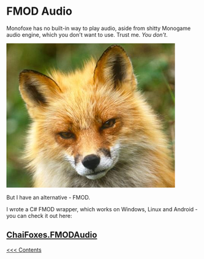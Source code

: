 # FMOD Audio

Monofoxe has no built-in way to play audio, aside from shitty Monogame audio engine, which you don't want to use. Trust me. *You don't*.

![](FoxeStares.png)

But I have an alternative - FMOD.

I wrote a C# FMOD wrapper, which works on Windows, Linux and Android - you can check it out here:

## [ChaiFoxes.FMODAudio](https://github.com/gnFur/ChaiFoxes.FMODAudio/)



[<<< Contents](Contents.md)





